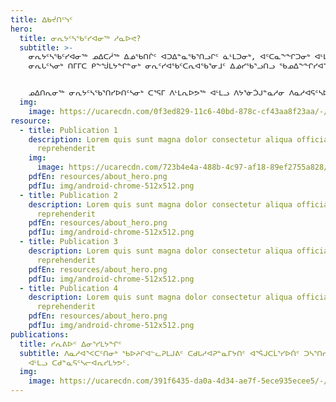 ```yaml
---
title: ᐃᑲᔫᑎᑦᓭᑦ
hero:
  title: ᓂᕆᔭᑦᓴᖃᑦᓯᐊᓂᖅ ᓱᓇᐅᕙ?
  subtitle: >-
    ᓂᕆᔭᑦᓴᖃᑦᓯᐊᓂᖅ ᓄᐃᑕᓲᖅ ᐃᓅᖃᑎᒌᑦ ᐊᑐᐃᓐᓇᖃᕐᑎᓗᒋᑦ ᓈᒻᒪᑐᓂᒃ, ᐊᑦᑕᓇᖕᖏᑐᓂᒃ ᐊᒻᒪᓗ ᐃᓗᒡᒍᓯᒧᐊᖓᔪᓂᒃ
    ᓂᕆᒐᑦᓴᓂᒃ ᑎᒥᒥᑕ ᑭᖕᖒᒪᔭᖏᓐᓂᒃ ᓂᕆᑦᓯᐊᖃᑦᑕᕆᐊᖃᕐᓂᒧᑦ ᐃᓅᓯᖃᕐᓗᑎᓗ ᖃᓄᐃᖕᖏᓯᐊᕐᓇᑐᒦᓪᓗᑎᒃ.


    ᓄᐃᑎᕆᓂᖅ ᓂᕆᔭᑦᓴᖃᕐᑎᓯᐅᑎᑦᓴᓂᒃ ᑕᕐᕋᒥ ᐱᒻᒪᕆᐅᕗᖅ ᐊᒻᒪᓗ ᐱᔭᕐᓃᑑᒍᓐᓇᓱᓂ ᐱᓇᓱᐊᕋᑦᓴᐅᓱᓂ. ᑲᑎᕐᓱᐃᓯᒪᔪᒍᑦ ᐊᒥᓱᐃᓂᒃ ᓇᓗᓀᕐᑐᐃᒍᑎᓂᒃ ᑖᑦᓱᒧᖓᐅᓕᖓᔪᓂᒃ ᐃᓕᑦᓯᒋᐊᓪᓚᕈᑎᑦᓴᓂᒃ.
  img:
    image: https://ucarecdn.com/0f3ed829-11c6-40bd-878c-cf43aa8f23aa/-/resize/800x/resources_hero_1-min.jpg
resource:
  - title: Publication 1
    description: Lorem quis sunt magna dolor consectetur aliqua officia laborum
      reprehenderit
    img:
      image: https://ucarecdn.com/723b4e4a-488b-4c97-af18-89ef2755a828/-/resize/400x300/about_staff_placeholder.jpg
    pdfEn: resources/about_hero.png
    pdfIu: img/android-chrome-512x512.png
  - title: Publication 2
    description: Lorem quis sunt magna dolor consectetur aliqua officia laborum
      reprehenderit
    pdfEn: resources/about_hero.png
    pdfIu: img/android-chrome-512x512.png
  - title: Publication 3
    description: Lorem quis sunt magna dolor consectetur aliqua officia laborum
      reprehenderit
    pdfEn: resources/about_hero.png
    pdfIu: img/android-chrome-512x512.png
  - title: Publication 4
    description: Lorem quis sunt magna dolor consectetur aliqua officia laborum
      reprehenderit
    pdfEn: resources/about_hero.png
    pdfIu: img/android-chrome-512x512.png
publications:
  title: ᓯᕆᕕᐅᑉ ᐃᓂᕐᓯᒪᔭᖏᑦ
  subtitle: ᐱᓇᓱᐊᕐᐸᑕᑦᑎᓂᒃ ᖃᐅᔨᒋᐊᓪᓚᕈᒪᒍᕕᑦ ᑕᑯᒐᓱᐊᕈᓐᓇᒥᔭᑎᑦ ᐊᕐᕌᒍᑕᒫᕐᓯᐅᑏᑦ ᑐᓴᕐᑎᓯᐅᑏ, ᐃᓂᕐᓯᒪᔭᕗᑦ,
    ᐊᒻᒪᓗ ᑕᑯᓐᓇᕋᑦᓴᓕᐊᕆᓯᒪᔭᕗᑦ.
  img:
    image: https://ucarecdn.com/391f6435-da0a-4d34-ae7f-5ece935ecee5/-/resize/800x/resources_hero_3-min.jpg
---
```


